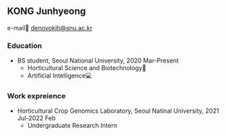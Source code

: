 ## KONG Junhyeong

e-mail:e-mail: denovokjh@snu.ac.kr

### Education
- BS student, Seoul National University, 2020 Mar-Present
  * Horticultural Science and Biotechnology:blossom:
  * Artificial Intelligence:computer:

### Work expreience
- Horticultural Crop Genomics Laboratory, Seoul Natinal University, 2021 Jul-2022 Feb
  * Undergraduate Research Intern


<!--
### Hi there 👋


**Junhyeong02/Junhyeong02** is a ✨ _special_ ✨ repository because its `README.md` (this file) appears on your GitHub profile.

Here are some ideas to get you started:

- 🔭 I’m currently working on ...
- 🌱 I’m currently learning ...
- 👯 I’m looking to collaborate on ...
- 🤔 I’m looking for help with ...
- 💬 Ask me about ...
- 📫 How to reach me: ...
- 😄 Pronouns: ...
- ⚡ Fun fact: ...
-->

